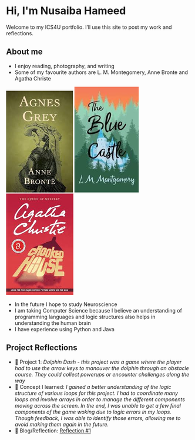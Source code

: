 # Hi, I'm Nusaiba Hameed
Welcome to my ICS4U portfolio. I’ll use this site to post my work and reflections.

## About me
- I enjoy reading, photography, and writing
- Some of my favourite authors are L. M. Montegomery, Anne Bronte and Agatha Christe

!['Agnes Grey' Cover](./assets/Agnes-Grey-Cover.png)   !['The Blue Castle' Cover](./assets/The-Blue-Castle-Cover.png)   !['Crooked House' Cover](./assets/Crooked-House-Cover.png)
  
- In the future I hope to study Neuroscience
- I am taking Computer Science because I believe an understanding of programming languages and logic structures also helps in understanding the human brain
- I have experience using Python and Java

## Project Reflections
- 🔧 Project 1: *Dolphin Dash - this project was a game where the player had to use the arrow keys to manouver the dolphin through an obstacle course. They could collect powerups or encounter challenges along the way*
- 🧠 Concept I learned: *I gained a better understanding of the logic structure of various loops for this project. I had to coordinate many loops and involve arrays in order to manage the different components moving across the screen. In the end, I was unable to get a few final components of the game woking due to logic errors in my loops. Though feedback, I was able to identify those errors, allowing me to avoid making them again in the future.*
- 📝 Blog/Reflection: [Reflection #1](./posts/first_reflection.md) 
